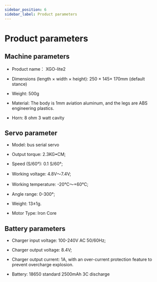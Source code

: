 ```yaml
---
sidebar_position: 6
sidebar_label: Product parameters
---
```


# Product parameters

## Machine parameters

- Product name： XGO-lite2

- Dimensions (length × width × height): 250 × 145× 170mm (default stance)

- Weight: 500g

- Material: The body is 1mm aviation aluminum, and the legs are ABS engineering plastics.

- Horn: 8 ohm 3 watt cavity



## Servo parameter

- Model: bus serial servo

- Output torque: 2.3KG•CM;

- Speed (S/60°): 0.1 S/60°;

- Working voltage: 4.8V～7.4V;

- Working temperature: -20℃～+60℃;

- Angle range: 0-300°;

- Weight: 13±1g.

- Motor Type: Iron Core



## Battery parameters

- Charger input voltage: 100-240V AC 50/60Hz;

- Charger output voltage: 8.4V;

- Charger output current: 1A, with an over-current protection feature to prevent overcharge explosion.

- Battery: 18650 standard 2500mAh 3C discharge
